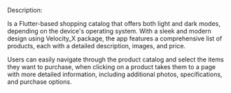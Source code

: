 Description:

Is a Flutter-based shopping catalog that offers both light and dark modes, depending on the device's operating system. With a sleek and modern design using Velocity_X package, the app features a comprehensive list of products, each with a detailed description, images, and price.

Users can easily navigate through the product catalog and select the items they want to purchase, when clicking on a product takes them to a page with more detailed information, including additional photos, specifications, and purchase options.
